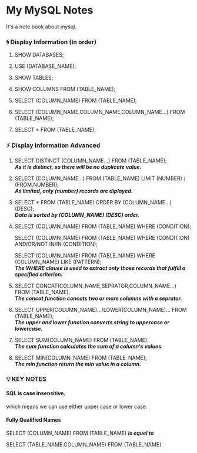 # My MySQL Notes

It's a note book about mysql.

### :cyclone: Display Information (In order)

1. SHOW DATABASES;

2. USE (DATABASE_NAME);

3. SHOW TABLES;

4. SHOW COLUMNS FROM (TABLE_NAME);

5. SELECT (COLUMN_NAME) FROM (TABLE_NAME);

6. SELECT (COLUMN_NAME,COLUMN_NAME,COLUMN_NAME...) FROM (TABLE_NAME);

7. SELECT * FROM (TABLE_NAME);

### :zap: Display Information Advanced

1. SELECT DISTINCT (COLUMN_NAME...) FROM (TABLE_NAME);  
    **_As it is distinct, so there will be no duplicate value._**

2. SELECT (COLUMN_NAME...) FROM (TABLE_NAME) LIMIT (NUMBER) / (FROM,NUMBER);  
    **_As limited, only (number) records are diplayed._**

3. SELECT * FROM (TABLE_NAME) ORDER BY (COLUMN_NAME...) (DESC);  
    **_Data is sorted by (COLUMN_NAME) (DESC) order._**

4. SELECT (COLUMN_NAME) FROM (TABLE_NAME) WHERE (CONDITION);

   SELECT (COLUMN_NAME) FROM (TABLE_NAME) WHERE (CONDITION) AND/OR/NOT IN/IN (CONDITION);

   SELECT (COLUMN_NAME) FROM (TABLE_NAME) WHERE (COLUMN_NAME) LIKE (PATTERN);  
    **_The WHERE clause is used to extract only those records that fulfill a specified criterion._**

5. SELECT CONCAT(COLUMN_NAME,SEPRATOR,COLUMN_NAME...) FROM (TABLE_NAME);  
    **_The concat function concats two or more columns with a seprator._**

6. SELECT UPPER(COLUMN_NAME).../LOWER(COLUMN_NAME)... FROM (TABLE_NAME);  
    **_The upper and lower function converts string to uppercase or lowercase._**

7. SELECT SUM(COLUMN_NAME) FROM (TABLE_NAME);  
    **_The sum function calculates the sum of a column's values._**

8. SELECT MIN(COLUMN_NAME) FROM (TABLE_NAME);  
    **_The min function return the min value in a column._**

### :bulb: KEY NOTES

#### SQL is case insensitive.

which means we can use either upper case or lower case.

#### Fully Qualified Names

SELECT (COLUMN_NAME) FROM (TABLE_NAME) **_is equel to_** 

SELECT (TABLE_NAME.COLUMN_NAME) FROM (TABLE_NAME) 





